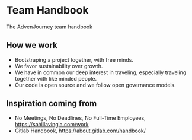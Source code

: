 # Team Handbook
The AdvenJourney team handbook

## How we work
* Bootstraping a project together, with free minds. 
* We favor sustainability over growth.
* We have in common our deep interest in traveling, especially traveling together with like minded people.
* Our code is open source and we follow open governance models.

## Inspiration coming from 
* No Meetings, No Deadlines, No Full-Time Employees, https://sahillavingia.com/work
* Gitlab Handbook, https://about.gitlab.com/handbook/
